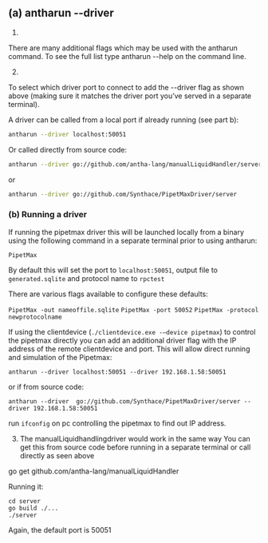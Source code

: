 ## (a) antharun --driver

1. 
There are many additional flags which may be used with the antharun command. 
To see the full list type antharun --help on the command line.

2. 
To select which driver port to connect to add the --driver flag as shown above (making sure it matches the driver port you’ve served in a separate terminal). 

A driver can be called from a local port if already running (see part b):

```bash
antharun --driver localhost:50051
```

Or called directly from source code:

```bash
antharun --driver go://github.com/antha-lang/manualLiquidHandler/server
```

or

```bash
antharun --driver go://github.com/Synthace/PipetMaxDriver/server
```

### (b) Running a driver 
If running the pipetmax driver this will be launched locally from a binary using the following command in a separate terminal prior to using antharun:

```PipetMax```

By default this will set the port to ```localhost:50051```, output file to ```generated.sqlite``` and protocol name to ```rpctest```

There are various flags available to configure these defaults:



```PipetMax -out nameoffile.sqlite```
```PipetMax -port 50052```
```PipetMax -protocol newprotocolname```

If using the clientdevice (```./clientdevice.exe -—device pipetmax```) to control the pipetmax directly you can add an additional driver flag with the IP address of the remote clientdevice and port.
This will allow direct running and simulation of the Pipetmax:

```antharun --driver localhost:50051 --driver 192.168.1.58:50051```

or if from source code:

```antharun --driver  go://github.com/Synthace/PipetMaxDriver/server --driver 192.168.1.58:50051```

run ```ifconfig``` on pc controlling the pipetmax to find out IP address.

3. The manualLiquidhandlingdriver would work in the same way
You can get this from source code before running in a separate terminal or call directly as seen above

go get github.com/antha-lang/manualLiquidHandler

Running it:

```
cd server
go build ./...
./server
```

Again, the default port is 50051



